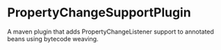 # PropertyChangeSupportPlugin
A maven plugin that adds PropertyChangeListener support to annotated beans using bytecode weaving.
